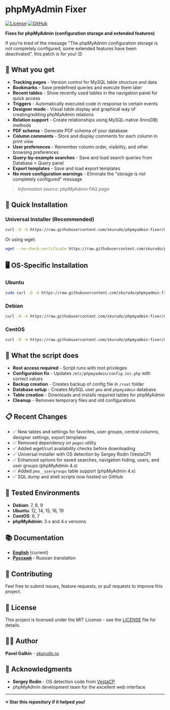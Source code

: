 # phpMyAdmin Fixer

[![License](https://img.shields.io/badge/license-MIT-blue.svg)](LICENSE)
[![GitHub](https://img.shields.io/badge/github-skurudo%2Fphpmyadmin--fixer-blue.svg)](https://github.com/skurudo/phpmyadmin-fixer)

**Fixes for phpMyAdmin (configuration storage and extended features)**

If you're tired of the message "The phpMyAdmin configuration storage is not completely configured, some extended features have been deactivated", this patch is for you! 😊

## 🌟 What you get

- **Tracking pages** - Version control for MySQL table structure and data
- **Bookmarks** - Save predefined queries and execute them later
- **Recent tables** - Show recently used tables in the navigation panel for quick access
- **Triggers** - Automatically executed code in response to certain events
- **Designer mode** - Visual table display and graphical way of creating/editing phpMyAdmin relations
- **Relation support** - Create relationships using MySQL-native (InnoDB) methods
- **PDF schema** - Generate PDF schema of your database
- **Column comments** - Store and display comments for each column in print view
- **User preferences** - Remember column order, visibility, and other browsing preferences
- **Query-by-example searches** - Save and load search queries from Database > Query panel
- **Export templates** - Save and load export templates
- **No more configuration warnings** - Eliminate the "storage is not completely configured" message

> *Information source: phpMyAdmin FAQ page*

## 🚀 Quick Installation

### Universal Installer (Recommended)
```bash
curl -O -k https://raw.githubusercontent.com/skurudo/phpmyadmin-fixer/master/pma.sh && chmod +x pma.sh && ./pma.sh
```

Or using wget:
```bash
wget --no-check-certificate https://raw.githubusercontent.com/skurudo/phpmyadmin-fixer/master/pma.sh && chmod +x pma.sh && ./pma.sh
```

## 🖥️ OS-Specific Installation

### Ubuntu
```bash
sudo curl -O -k https://raw.githubusercontent.com/skurudo/phpmyadmin-fixer/master/pma-ubuntu.sh && sudo chmod +x pma-ubuntu.sh && sudo ./pma-ubuntu.sh
```

### Debian
```bash
curl -O -k https://raw.githubusercontent.com/skurudo/phpmyadmin-fixer/master/pma-debian.sh && chmod +x pma-debian.sh && ./pma-debian.sh
```

### CentOS
```bash
curl -O -k https://raw.githubusercontent.com/skurudo/phpmyadmin-fixer/master/pma-centos.sh && chmod +x pma-centos.sh && ./pma-centos.sh
```

## 🔧 What the script does

- **Root access required** - Script runs with root privileges
- **Configuration fix** - Updates `/etc/phpmyadmin/config.inc.php` with correct values
- **Backup creation** - Creates backup of config file in `/root` folder
- **Database setup** - Creates MySQL user `pma` and `phpmyadmin` database
- **Table creation** - Downloads and installs required tables for phpMyAdmin
- **Cleanup** - Removes temporary files and old configurations

## 📋 Recent Changes

- ✅ New tables and settings for favorites, user groups, central columns, designer settings, export templates
- ✅ Removed dependency on `pwgen` utility
- ✅ Added wget/curl availability checks before downloading
- ✅ Universal installer with OS detection by Sergey Rodin (VestaCP)
- ✅ Enhanced options for saved searches, navigation hiding, users, and user groups (phpMyAdmin 4.x)
- ✅ Added `pma__usergroups` table support (phpMyAdmin 4.x)
- ✅ SQL dump and shell scripts now hosted on GitHub

## 🧪 Tested Environments

- **Debian**: 7, 8, 9
- **Ubuntu**: 12, 14, 15, 16, 19
- **CentOS**: 6, 7
- **phpMyAdmin**: 3.x and 4.x versions

## 📚 Documentation

- **[English](README.md)** (current)
- **[Русский](README.ru.md)** - Russian translation

## 🤝 Contributing

Feel free to submit issues, feature requests, or pull requests to improve this project.

## 📄 License

This project is licensed under the MIT License - see the [LICENSE](LICENSE) file for details.

## 👨‍💻 Author

**Pavel Galkin** - [skurudo.ru](https://skurudo.ru)

## 🙏 Acknowledgments

- **Sergey Rodin** - OS detection code from [VestaCP](https://vestacp.com)
- phpMyAdmin development team for the excellent web interface

---

**⭐ Star this repository if it helped you!**
